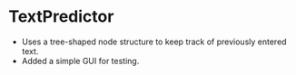 
# TextPredictor


- Uses a tree-shaped node structure to keep track of previously entered text.
- Added a simple GUI for testing.

